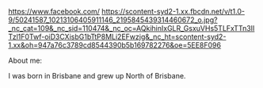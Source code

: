 https://www.facebook.com/
https://scontent-syd2-1.xx.fbcdn.net/v/t1.0-9/50241587_10213106405911146_2195845439314460672_o.jpg?_nc_cat=109&_nc_sid=110474&_nc_oc=AQkihinIxGLR_GsxuVHs5TLFxTTn3IITzl1F0Twf-oiD3CXisbG1bTtP8MLi2EFwzjg&_nc_ht=scontent-syd2-1.xx&oh=947a76c3789cd8544390b5b169782276&oe=5EE8F096


About me:

I was born in Brisbane and grew up North of Brisbane. 
